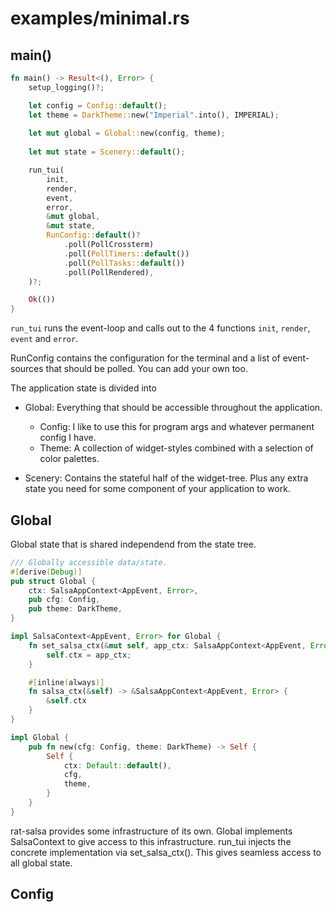# examples/minimal.rs

## main()


```rust
fn main() -> Result<(), Error> {
    setup_logging()?;

    let config = Config::default();
    let theme = DarkTheme::new("Imperial".into(), IMPERIAL);
    
    let mut global = Global::new(config, theme);
    
    let mut state = Scenery::default();

    run_tui(
        init,
        render,
        event,
        error,
        &mut global,
        &mut state,
        RunConfig::default()?
            .poll(PollCrossterm)
            .poll(PollTimers::default())
            .poll(PollTasks::default())
            .poll(PollRendered),
    )?;

    Ok(())
}

```

`run_tui` runs the event-loop and calls out to the 4 
functions `init`, `render`, `event` and `error`.

RunConfig contains the configuration for the terminal
and a list of event-sources that should be polled. You
can add your own too.

The application state is divided into

- Global: Everything that should be accessible
  throughout the application.
  
  - Config: I like to use this for program args and
    whatever permanent config I have.
  - Theme: A collection of widget-styles combined with
    a selection of color palettes.
- Scenery: Contains the stateful half of the
  widget-tree. Plus any extra state you need for some
  component of your application to work.
  
## Global    
  
Global state that is shared independend from the 
state tree.

```rust
/// Globally accessible data/state.
#[derive(Debug)]
pub struct Global {
    ctx: SalsaAppContext<AppEvent, Error>,
    pub cfg: Config,
    pub theme: DarkTheme,
}

impl SalsaContext<AppEvent, Error> for Global {
    fn set_salsa_ctx(&mut self, app_ctx: SalsaAppContext<AppEvent, Error>) {
        self.ctx = app_ctx;
    }

    #[inline(always)]
    fn salsa_ctx(&self) -> &SalsaAppContext<AppEvent, Error> {
        &self.ctx
    }
}

impl Global {
    pub fn new(cfg: Config, theme: DarkTheme) -> Self {
        Self {
            ctx: Default::default(),
            cfg,
            theme,
        }
    }
}
```

rat-salsa provides some infrastructure of its own. Global 
implements SalsaContext to give access to this infrastructure.
run_tui injects the concrete implementation via set_salsa_ctx().
This gives seamless access to all global state. 

## Config

```

```
















